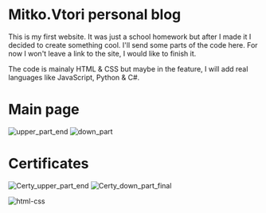 # Mitko.Vtori personal blog

This is my first website.
It was just a school homework but after I made it I decided to create something cool.
I'll send some parts of the code here.
For now I won't leave a link to the site, I would like to finish it.

The code is mainaly HTML & CSS but maybe in the feature, I will add real languages like JavaScript, Python & C#.

# Main page
![upper_part_end](https://user-images.githubusercontent.com/112943652/191248311-5ff6da95-f6cd-41e6-8aaa-a1d3862664f1.png)
![down_part](https://user-images.githubusercontent.com/112943652/191248370-c79a6018-e62e-48d8-96c5-fe948ddf348d.png)

# Certificates
![Certy_upper_part_end](https://user-images.githubusercontent.com/112943652/191248602-aeabc77d-f2fe-4c33-ae1f-1ff1f382d9a6.png)
![Certy_down_part_final](https://user-images.githubusercontent.com/112943652/191248625-e73c61aa-76a9-448a-9327-57f248af39a7.png)

 ![html-css](https://user-images.githubusercontent.com/112943652/191248257-4d16bb65-d42c-46c1-ae31-915e0624d577.png)
